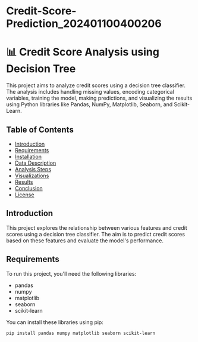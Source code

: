 # Credit-Score-Prediction_202401100400206
# 📊 Credit Score Analysis using Decision Tree

This project aims to analyze credit scores using a decision tree classifier. The analysis includes handling missing values, encoding categorical variables, training the model, making predictions, and visualizing the results using Python libraries like Pandas, NumPy, Matplotlib, Seaborn, and Scikit-Learn.

## Table of Contents

- [Introduction](#introduction)
- [Requirements](#requirements)
- [Installation](#installation)
- [Data Description](#data-description)
- [Analysis Steps](#analysis-steps)
- [Visualizations](#visualizations)
- [Results](#results)
- [Conclusion](#conclusion)
- [License](#license)

## Introduction

This project explores the relationship between various features and credit scores using a decision tree classifier. The aim is to predict credit scores based on these features and evaluate the model's performance.

## Requirements

To run this project, you'll need the following libraries:
- pandas
- numpy
- matplotlib
- seaborn
- scikit-learn

You can install these libraries using pip:

```bash
pip install pandas numpy matplotlib seaborn scikit-learn
